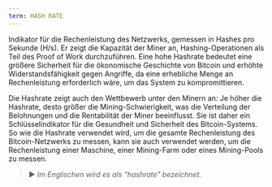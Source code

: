 ```yaml
---
term: HASH RATE
---
```


Indikator für die Rechenleistung des Netzwerks, gemessen in Hashes pro Sekunde (H/s). Er zeigt die Kapazität der Miner an, Hashing-Operationen als Teil des Proof of Work durchzuführen. Eine hohe Hashrate bedeutet eine größere Sicherheit für die ökonomische Geschichte von Bitcoin und erhöhte Widerstandsfähigkeit gegen Angriffe, da eine erhebliche Menge an Rechenleistung erforderlich wäre, um das System zu kompromittieren.

Die Hashrate zeigt auch den Wettbewerb unter den Minern an: Je höher die Hashrate, desto größer die Mining-Schwierigkeit, was die Verteilung der Belohnungen und die Rentabilität der Miner beeinflusst. Sie ist daher ein Schlüsselindikator für die Gesundheit und Sicherheit des Bitcoin-Systems. So wie die Hashrate verwendet wird, um die gesamte Rechenleistung des Bitcoin-Netzwerks zu messen, kann sie auch verwendet werden, um die Rechenleistung einer Maschine, einer Mining-Farm oder eines Mining-Pools zu messen.

> ► *Im Englischen wird es als "hashrate" bezeichnet.*